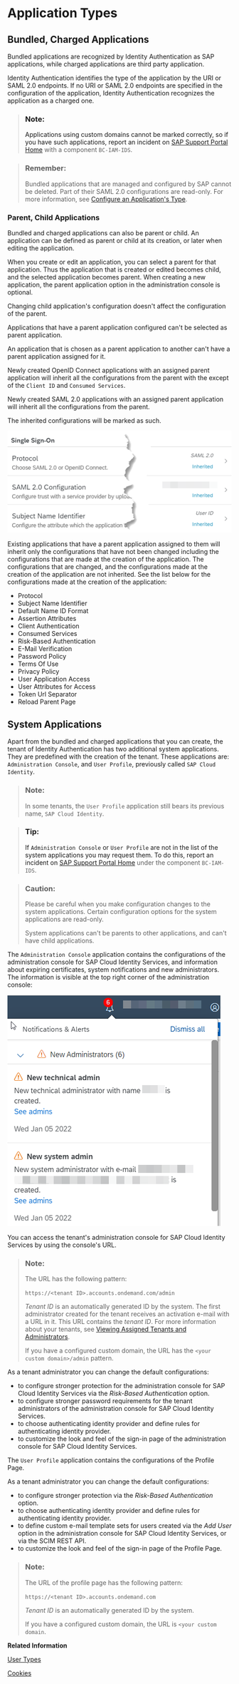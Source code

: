<!-- loio8f61880dc1c145e3ad7097e461479186 -->

# Application Types



<a name="loio8f61880dc1c145e3ad7097e461479186__section_nh2_zhh_w5b"/>

## Bundled, Charged Applications

Bundled applications are recognized by Identity Authentication as SAP applications, while charged applications are third party application.

Identity Authentication identifies the type of the application by the URI or SAML 2.0 endpoints. If no URI or SAML 2.0 endpoints are specified in the configuration of the application, Identity Authentication recognizes the application as a charged one.

> ### Note:  
> Applications using custom domains cannot be marked correctly, so if you have such applications, report an incident on [SAP Support Portal Home](https://support.sap.com/en/index.html) with a component `BC-IAM-IDS`.

> ### Remember:  
> Bundled applications that are managed and configured by SAP cannot be deleted. Part of their SAML 2.0 configurations are read-only. For more information, see [Configure an Application's Type](Operation-Guide/configure-an-application-s-type-6fee9c3.md).



### Parent, Child Applications

Bundled and charged applications can also be parent or child. An application can be defined as parent or child at its creation, or later when editing the application.

When you create or edit an application, you can select a parent for that application. Thus the application that is created or edited becomes child, and the selected application becomes parent. When creating a new application, the parent application option in the administration console is optional.

Changing child application's configuration doesn't affect the configuration of the parent.

Applications that have a parent application configured can't be selected as parent application.

An application that is chosen as a parent application to another can't have a parent application assigned for it.

Newly created OpenID Connect applications with an assigned parent application will inherit all the configurations from the parent with the except of the `Client ID` and `Consumed Services`.

Newly created SAML 2.0 applications with an assigned parent application will inherit all the configurations from the parent.

The inherited configurations will be marked as such.

![](images/ParentChildApp_2baee98.png)

Existing applications that have a parent application assigned to them will inherit only the configurations that have not been changed including the configurations that are made at the creation of the application. The configurations that are changed, and the configurations made at the creation of the application are not inherited. See the list below for the configurations made at the creation of the application:

-   Protocol
-   Subject Name Identifier
-   Default Name ID Format
-   Assertion Attributes
-   Client Authentication
-   Consumed Services
-   Risk-Based Authentication
-   E-Mail Verification
-   Password Policy
-   Terms Of Use
-   Privacy Policy
-   User Application Access
-   User Attributes for Access
-   Token Url Separator
-   Reload Parent Page



<a name="loio8f61880dc1c145e3ad7097e461479186__section_mxs_f4h_w5b"/>

## System Applications

Apart from the bundled and charged applications that you can create, the tenant of Identity Authentication has two additional system applications. They are predefined with the creation of the tenant. These applications are: `Administration Console`, and `User Profile`, previously called `SAP Cloud Identity`.

> ### Note:  
> In some tenants, the `User Profile` application still bears its previous name, `SAP Cloud Identity`.

> ### Tip:  
> If `Administration Console` or `User Profile` are not in the list of the system applications you may request them. To do this, report an incident on [SAP Support Portal Home](https://support.sap.com/en/index.html) under the component `BC-IAM-IDS`.

> ### Caution:  
> Please be careful when you make configuration changes to the system applications. Certain configuration options for the system applications are read-only.
> 
> System applications can't be parents to other applications, and can't have child applications.

The `Administration Console` application contains the configurations of the administration console for SAP Cloud Identity Services, and information about expiring certificates, system notifications and new administrators. The information is visible at the top right corner of the administration console:

 ![](images/System_Notifications_1a76bad.png)

You can access the tenant's administration console for SAP Cloud Identity Services by using the console's URL.

> ### Note:  
> The URL has the following pattern:
> 
> `https://<tenant ID>.accounts.ondemand.com/admin`
> 
> *Tenant ID* is an automatically generated ID by the system. The first administrator created for the tenant receives an activation e-mail with a URL in it. This URL contains the *tenant ID*. For more information about your tenants, see [Viewing Assigned Tenants and Administrators](viewing-assigned-tenants-and-administrators-f56e6f2.md).
> 
> If you have a configured custom domain, the URL has the `<your custom domain>/admin` pattern.

As a tenant administrator you can change the default configurations:

-   to configure stronger protection for the administration console for SAP Cloud Identity Services via the *Risk-Based Authentication* option.
-   to configure stronger password requirements for the tenant administrators of the administration console for SAP Cloud Identity Services.
-   to choose authenticating identity provider and define rules for authenticating identity provider.
-   to customize the look and feel of the sign-in page of the administration console for SAP Cloud Identity Services.

The `User Profile` application contains the configurations of the Profile Page.

As a tenant administrator you can change the default configurations:

-   to configure stronger protection via the *Risk-Based Authentication* option.
-   to choose authenticating identity provider and define rules for authenticating identity provider.
-   to define custom e-mail template sets for users created via the *Add User* option in the administration console for SAP Cloud Identity Services, or via the SCIM REST API.
-   to customize the look and feel of the sign-in page of the Profile Page.

> ### Note:  
> The URL of the profile page has the following pattern:
> 
> `https://<tenant ID>.accounts.ondemand.com`
> 
> *Tenant ID* is an automatically generated ID by the system.
> 
> If you have a configured custom domain, the URL is `<your custom domain`.

**Related Information**  


[User Types](user-types-70e95d1.md "")

[Cookies](cookies-e60fd04.md "")

